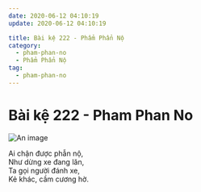```yaml
---
date: 2020-06-12 04:10:19
update: 2020-06-12 04:10:19

title: Bài kệ 222 - Phẩm Phẩn Nộ
category:
  - pham-phan-no
  - Phẩm Phẩn Nộ
tag:
  - pham-phan-no
---
```


# Bài kệ 222 - Pham Phan No

![An image](/img/pham-phan-no/pham-phan-no-222.jpg)

Ai chận được phẫn nộ,<br>Như dừng xe đang lăn,<br>Ta gọi người đánh xe,<br>Kẻ khác, cầm cương hờ.<br>

